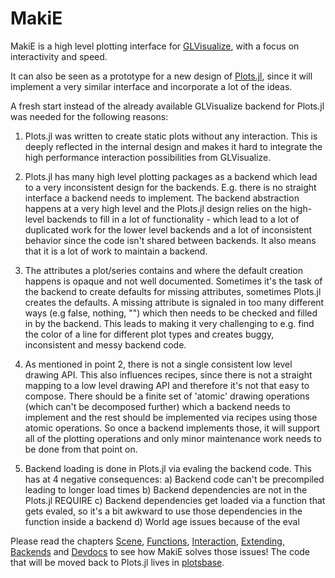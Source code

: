 # MakiE


MakiE is a high level plotting interface for [GLVisualize](https://github.com/JuliaGL/GLVisualize.jl/), with a focus on interactivity and speed.

It can also be seen as a prototype for a new design of [Plots.jl](https://github.com/JuliaPlots/Plots.jl),
since it will implement a very similar interface and incorporate a lot of the ideas.

A fresh start instead of the already available GLVisualize backend for Plots.jl was needed for the following reasons:

1) Plots.jl was written to create static plots without any interaction. This is deeply reflected in the internal design
   and makes it hard to integrate the high performance interaction possibilities from GLVisualize.

2) Plots.jl has many high level plotting packages as a backend which lead to a very inconsistent design for the backends.
   E.g. there is no straight interface a backend needs to implement. The backend abstraction happens at a very high level
   and the Plots.jl design relies on the high-level backends to fill in a lot of functionality - which lead to a lot of duplicated work
   for the lower level backends and a lot of inconsistent behavior since the code isn't shared between backends.
   It also means that it is a lot of work to maintain a backend.

3) The attributes a plot/series contains and where the default creation happens is opaque and not well documented.
   Sometimes it's the task of the backend to create defaults for missing attributes, sometimes Plots.jl creates the defaults.
   A missing attribute is signaled in too many different ways (e.g false, nothing, "") which then needs to be checked and filled in by the backend.
   This leads to making it very challenging to e.g. find the color of a line for different plot types and creates buggy, inconsistent and messy backend code.

4) As mentioned in point 2, there is not a single consistent low level drawing API.
   This also influences recipes, since there is not a straight mapping to a low level drawing API and therefore it's not that easy to compose.
   There should be a finite set of 'atomic' drawing operations (which can't be decomposed further) which a backend
   needs to implement and the rest should be implemented via recipes using those atomic operations.
   So once a backend implements those, it will support all of the plotting operations and only minor maintenance work needs to be done from that point on.

5) Backend loading is done in Plots.jl via evaling the backend code. This has at 4 negative consequences:
    a) Backend code can't be precompiled leading to longer load times
    b) Backend dependencies are not in the Plots.jl REQUIRE
    c) Backend dependencies get loaded via a function that gets evaled, so it's a bit awkward to use those dependencies in the function inside a backend
    d) World age issues because of the eval

Please read the chapters [Scene](@ref), [Functions](@ref), [Interaction](@ref), [Extending](@ref), [Backends](@ref) and [Devdocs](@ref) to see how MakiE solves those issues!
The code that will be moved back to Plots.jl lives in [plotsbase](https://github.com/SimonDanisch/MakiE.jl/tree/master/src/plotsbase).
